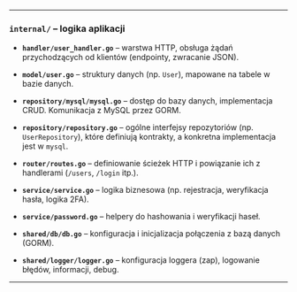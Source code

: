 
---

### **`internal/` – logika aplikacji**

* **`handler/user_handler.go`** – warstwa HTTP, obsługa żądań przychodzących od klientów (endpointy, zwracanie JSON).

* **`model/user.go`** – struktury danych (np. `User`), mapowane na tabele w bazie danych.

* **`repository/mysql/mysql.go`** – dostęp do bazy danych, implementacja CRUD. Komunikacja z MySQL przez GORM.

* **`repository/repository.go`** – ogólne interfejsy repozytoriów (np. `UserRepository`), które definiują kontrakty, a konkretna implementacja jest w `mysql`.

* **`router/routes.go`** – definiowanie ścieżek HTTP i powiązanie ich z handlerami (`/users`, `/login` itp.).

* **`service/service.go`** – logika biznesowa (np. rejestracja, weryfikacja hasła, logika 2FA).

* **`service/password.go`** – helpery do hashowania i weryfikacji haseł.

* **`shared/db/db.go`** – konfiguracja i inicjalizacja połączenia z bazą danych (GORM).

* **`shared/logger/logger.go`** – konfiguracja loggera (zap), logowanie błędów, informacji, debug.

---
